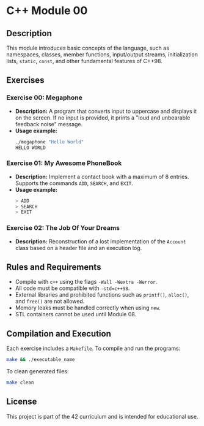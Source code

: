 # C++ Module 00

## Description
This module introduces basic concepts of the language, such as namespaces, classes, member functions, input/output streams, initialization lists, `static`, `const`, and other fundamental features of C++98.

## Exercises

### Exercise 00: Megaphone
- **Description:** A program that converts input to uppercase and displays it on the screen. If no input is provided, it prints a "loud and unbearable feedback noise" message.
- **Usage example:**
  ```sh
  ./megaphone "Hello World"
  HELLO WORLD
  ```

### Exercise 01: My Awesome PhoneBook
- **Description:** Implement a contact book with a maximum of 8 entries. Supports the commands `ADD`, `SEARCH`, and `EXIT`.
- **Usage example:**
  ```sh
  > ADD
  > SEARCH
  > EXIT
  ```

### Exercise 02: The Job Of Your Dreams
- **Description:** Reconstruction of a lost implementation of the `Account` class based on a header file and an execution log.

## Rules and Requirements
- Compile with `c++` using the flags `-Wall -Wextra -Werror`.
- All code must be compatible with `-std=c++98`.
- External libraries and prohibited functions such as `printf()`, `alloc()`, and `free()` are not allowed.
- Memory leaks must be handled correctly when using `new`.
- STL containers cannot be used until Module 08.

## Compilation and Execution
Each exercise includes a `Makefile`. To compile and run the programs:
```sh
make && ./executable_name
```
To clean generated files:
```sh
make clean
```

## License
This project is part of the 42 curriculum and is intended for educational use.

